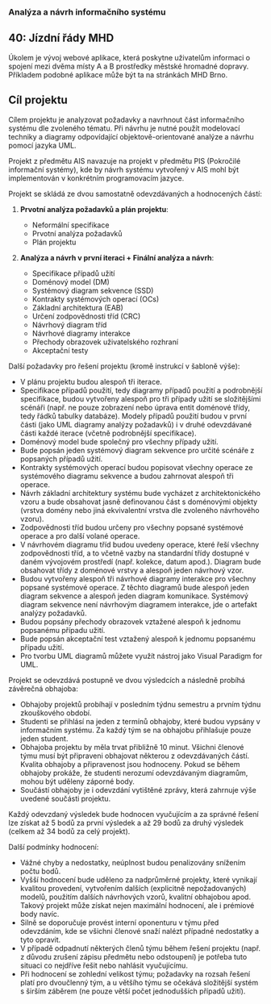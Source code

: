 ### Analýza a návrh informačního systému

## 40: Jízdní řády MHD

Úkolem je vývoj webové aplikace, která poskytne uživatelům informaci o spojení mezi dvěma místy A a B prostředky městské hromadné dopravy. Příkladem podobné aplikace může být ta na stránkách MHD Brno.

## Cíl projektu

Cílem projektu je analyzovat požadavky a navrhnout část informačního systému dle zvoleného tématu. Při návrhu je nutné použít modelovací techniky a diagramy odpovídající objektově-orientované analýze a návrhu pomocí jazyka UML.

Projekt z předmětu AIS navazuje na projekt v předmětu PIS (Pokročilé informační systémy), kde by návrh systému vytvořený v AIS mohl být implementován v konkrétním programovacím jazyce.

Projekt se skládá ze dvou samostatně odevzdávaných a hodnocených částí:

1. **Prvotní analýza požadavků a plán projektu**:
   - Neformální specifikace
   - Prvotní analýza požadavků
   - Plán projektu

2. **Analýza a návrh v první iteraci + Finální analýza a návrh**:
   - Specifikace případů užití
   - Doménový model (DM)
   - Systémový diagram sekvence (SSD)
   - Kontrakty systémových operací (OCs)
   - Základní architektura (EAB)
   - Určení zodpovědnosti tříd (CRC)
   - Návrhový diagram tříd
   - Návrhové diagramy interakce
   - Přechody obrazovek uživatelského rozhraní
   - Akceptační testy

Další požadavky pro řešení projektu (kromě instrukcí v šabloně výše):

- V plánu projektu budou alespoň tři iterace.
- Specifikace případů použití, tedy diagramy případů použití a podrobnější specifikace, budou vytvořeny alespoň pro tři případy užití se složitějšími scénáři (např. ne pouze zobrazení nebo úprava entit doménové třídy, tedy řádků tabulky databáze). Modely případů použití budou v první části (jako UML diagramy analýzy požadavků) i v druhé odevzdávané části každé iterace (včetně podrobnější specifikace).
- Doménový model bude společný pro všechny případy užití.
- Bude popsán jeden systémový diagram sekvence pro určité scénáře z popsaných případů užití.
- Kontrakty systémových operací budou popisovat všechny operace ze systémového diagramu sekvence a budou zahrnovat alespoň tři operace.
- Návrh základní architektury systému bude vycházet z architektonického vzoru a bude obsahovat jasně definovanou část s doménovými objekty (vrstva domény nebo jiná ekvivalentní vrstva dle zvoleného návrhového vzoru).
- Zodpovědnosti tříd budou určeny pro všechny popsané systémové operace a pro další volané operace.
- V návrhovém diagramu tříd budou uvedeny operace, které řeší všechny zodpovědnosti tříd, a to včetně vazby na standardní třídy dostupné v daném vývojovém prostředí (např. kolekce, datum apod.). Diagram bude obsahovat třídy z doménové vrstvy a alespoň jeden návrhový vzor.
- Budou vytvořeny alespoň tři návrhové diagramy interakce pro všechny popsané systémové operace. Z těchto diagramů bude alespoň jeden diagram sekvence a alespoň jeden diagram komunikace. Systémový diagram sekvence není návrhovým diagramem interakce, jde o artefakt analýzy požadavků.
- Budou popsány přechody obrazovek vztažené alespoň k jednomu popsanému případu užití.
- Bude popsán akceptační test vztažený alespoň k jednomu popsanému případu užití.
- Pro tvorbu UML diagramů můžete využít nástroj jako Visual Paradigm for UML.

Projekt se odevzdává postupně ve dvou výsledcích a následně probíhá závěrečná obhajoba:

- Obhajoby projektů probíhají v posledním týdnu semestru a prvním týdnu zkouškového období.
- Studenti se přihlásí na jeden z termínů obhajoby, které budou vypsány v informačním systému. Za každý tým se na obhajobu přihlašuje pouze jeden student.
- Obhajoba projektu by měla trvat přibližně 10 minut. Všichni členové týmu musí být připraveni obhajovat některou z odevzdávaných částí. Kvalita obhajoby a připravenost jsou hodnoceny. Pokud se během obhajoby prokáže, že studenti nerozumí odevzdávaným diagramům, mohou být uděleny záporné body.
- Součástí obhajoby je i odevzdání vytištěné zprávy, která zahrnuje výše uvedené součásti projektu.

Každý odevzdaný výsledek bude hodnocen vyučujícím a za správné řešení lze získat až 5 bodů za první výsledek a až 29 bodů za druhý výsledek (celkem až 34 bodů za celý projekt).

Další podmínky hodnocení:

- Vážné chyby a nedostatky, neúplnost budou penalizovány snížením počtu bodů.
- Vyšší hodnocení bude uděleno za nadprůměrné projekty, které vynikají kvalitou provedení, vytvořením dalších (explicitně nepožadovaných) modelů, použitím dalších návrhových vzorů, kvalitní obhajobou apod. Takový projekt může získat nejen maximální hodnocení, ale i prémiové body navíc.
- Silně se doporučuje provést interní oponenturu v týmu před odevzdáním, kde se všichni členové snaží nalézt případné nedostatky a tyto opravit.
- V případě odpadnutí některých členů týmu během řešení projektu (např. z důvodu zrušení zápisu předmětu nebo odstoupení) je potřeba tuto situaci co nejdříve řešit nebo nahlásit vyučujícímu.
- Při hodnocení se zohlední velikost týmu; požadavky na rozsah řešení platí pro dvoučlenný tým, a u většího týmu se očekává složitější systém s širším záběrem (ne pouze větší počet jednodušších případů užití).
